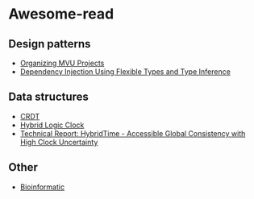 # Awesome-read

## Design patterns

- [Organizing MVU Projects](https://dev.to/kspeakman/organizing-mvu-projects-2218)
- [Dependency Injection Using Flexible Types and Type Inference](https://gfritz.github.io/posts/2020-12-05-fsadvent-2020-dependency-injection-using-flexible-types-and-type-inference.html)

## Data structures

- [CRDT](https://hal.inria.fr/inria-00555588/PDF/techreport.pdf)
- [Hybrid Logic Clock](https://bartoszsypytkowski.com/hybrid-logical-clocks/)
- [Technical Report: HybridTime - Accessible Global Consistency with High
Clock Uncertainty](http://users.ece.utexas.edu/~garg/pdslab/david/hybrid-time-tech-report-01.pdf)

## Other

- [Bioinformatic](https://jamessdixon.com)

